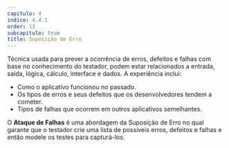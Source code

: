 ```yaml
---
capitulo: 4
indice: 4.4.1
order: 13
subcapitulo: true
title: Suposição de Erro
---
```


<p>Técnica usada para prever a ocorrência de erros, defeitos e falhas com base no conhecimento do testador, podem estar relacionados a entrada, saída, lógica, cálculo, interface e dados. A experiência inclui:</p>

<ul>
    <li>Como o aplicativo funcionou no passado.</li>
    <li>Os tipos de erros e seus defeitos que os desenvolvedores tendem a cometer.</li>
    <li>Tipos de falhas que ocorrem em outros aplicativos semelhantes.</li>
</ul>

<p>O <b>Ataque de Falhas</b> é uma abordagem da Suposição de Erro no qual garante que o testador crie uma lista de possíveis erros, defeitos e falhas e então modele os testes para capturá-los.</p>
